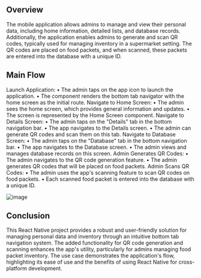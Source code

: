 ## **Overview**<br/>
The mobile application allows admins to manage and view their personal data, including home information, detailed lists, and database records. Additionally, the application enables admins to generate and scan QR codes, typically used for managing inventory in a supermarket setting. The QR codes are placed on food packets, and when scanned, these packets are entered into the database with a unique ID.<br/>

## **Main Flow**<br/>
Launch Application:
•	The admin taps on the app icon to launch the application.
•	The component renders the bottom tab navigator with the home screen as the initial route.
Navigate to Home Screen:
•	The admin sees the home screen, which provides general information and updates.
•	The screen is represented by the Home Screen component.
Navigate to Details Screen:
•	The admin taps on the "Details" tab in the bottom navigation bar.
•	The app navigates to the Details screen.
•	The admin can generate QR codes and scan them on this tab.
Navigate to Database Screen:
•	The admin taps on the "Database" tab in the bottom navigation bar.
•	The app navigates to the Database screen.
•	The admin views and manages database records on this screen.
Admin Generates QR Codes:
•	The admin navigates to the QR code generation feature.
•	The admin generates QR codes that will be placed on food packets.
Admin Scans QR Codes:
•	The admin uses the app's scanning feature to scan QR codes on food packets.
•	Each scanned food packet is entered into the database with a unique ID.

![image](https://github.com/Snugtroller/InventoryApp/assets/113275985/99db4a48-1e53-4596-897a-9cfdaebe5529)

## **Conclusion**<br/>
This React Native project provides a robust and user-friendly solution for managing personal data and inventory through an intuitive bottom tab navigation system. The added functionality for QR code generation and scanning enhances the app's utility, particularly for admins managing food packet inventory. The use case demonstrates the application's flow, highlighting its ease of use and the benefits of using React Native for cross-platform development.
